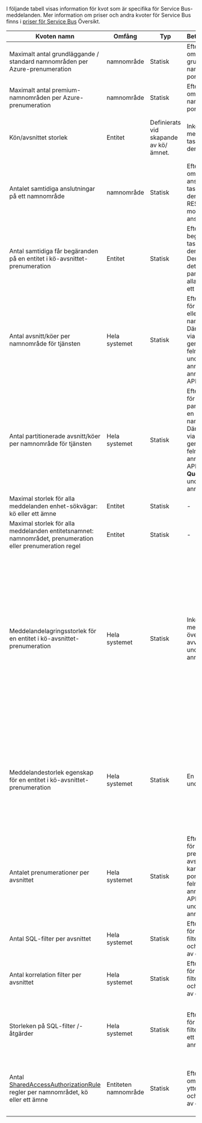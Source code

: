I följande tabell visas information för kvot som är specifika för Service Bus-meddelanden. Mer information om priser och andra kvoter för Service Bus finns i [priser för Service Bus](https://azure.microsoft.com/pricing/details/service-bus/) Översikt.

| Kvoten namn | Omfång | Typ | Beteende när överskridits | Värde |
| --- | --- | --- | --- | --- |
| Maximalt antal grundläggande / standard namnområden per Azure-prenumeration |namnområde |Statisk |Efterföljande begäranden om ytterligare grundläggande / standard namnområden avvisas av portalen. |100|
| Maximalt antal premium-namnområden per Azure-prenumeration |namnområde |Statisk |Efterföljande begäranden om ytterligare premium-namnområden avvisas av portalen. |10 |
| Kön/avsnittet storlek |Entitet |Definierats vid skapande av kö/ämnet. |Inkommande meddelanden avvisas och tas emot ett undantag av den anropande koden. |1, 2, 3, 4 och 5 GB.<br /><br />Om [partitionering](../articles/service-bus-messaging/service-bus-partitioning.md) är aktiverad, högsta kö/avsnittet storleken är 80 GB. |
| Antalet samtidiga anslutningar på ett namnområde |namnområde |Statisk |Efterföljande begäranden om ytterligare anslutningar avvisas och tas emot ett undantag av den anropande koden. REST-åtgärder räknas inte mot samtidiga TCP-anslutningar. |NetMessaging: 1 000<br /><br />AMQP: 5 000 |
| Antal samtidiga får begäranden på en entitet i kö-avsnittet-prenumeration |Entitet |Statisk |Efterföljande ta emot begäranden avvisas och tas emot ett undantag av den anropande koden. Den här kvoten gäller för det kombinerade antalet parallella få åtgärder för alla prenumerationer på ett ämne. |5,000 |
| Antal avsnitt/köer per namnområde för tjänsten |Hela systemet |Statisk |Efterföljande förfrågningar för att skapa en ny artikel eller en kö på tjänstens namnområde avvisas. Därför, om konfigurerad via den [Azure-portalen][Azure portal], genereras ett felmeddelande. Ett undantag tas emot av den anropande koden, om den anropas från management API. |10 000<br /><br />Det totala antalet avsnitt plus köer i ett namnområde för tjänsten måste vara mindre än eller lika med 10 000.<br/>Detta gäller inte för Premium som alla entiteter partitioneras. |
| Antal partitionerade avsnitt/köer per namnområde för tjänsten |Hela systemet |Statisk |Efterföljande förfrågningar för att skapa en ny partitionerade artikel eller en kö på tjänstens namnområde avvisas. Därför, om konfigurerad via den [Azure-portalen][Azure portal], genereras ett felmeddelande. Om den anropas från management API, en **QuotaExceededException** undantag tas emot av den anropande koden. |Nivåerna Basic och Standard - 100<br />[Premium](../articles/service-bus-messaging/service-bus-premium-messaging.md) -1 000 (per meddelandefunktionsenhet)<br/><br />Varje partitionerade kö eller ett ämne räknar mot kvoten för 10 000 enheter per namnområde. |
| Maximal storlek för alla meddelanden enhet-sökvägar: kö eller ett ämne |Entitet |Statisk |- |260 tecken |
| Maximal storlek för alla meddelanden entitetsnamnet: namnområdet, prenumeration eller prenumeration regel |Entitet |Statisk |- |50 tecken |
| Meddelandelagringsstorlek för en entitet i kö-avsnittet-prenumeration |Hela systemet |Statisk |Inkommande meddelanden som överskrider dessa kvoter avvisas och tas emot ett undantag av den anropande koden. |Maximal meddelandestorlek: 256KB ([standardnivån](../articles/service-bus-messaging/service-bus-premium-messaging.md)) / 1MB ([premiumnivån](../articles/service-bus-messaging/service-bus-premium-messaging.md)). <br /><br />**Obs** på grund av system som den här gränsen är vanligtvis något mindre.<br /><br />Maximal huvudstorlek: 64KB<br /><br />Maximalt antal egenskaper för sidhuvud i egenskapsuppsättningen: **byte/int. MaxValue**<br /><br />Maximal storlek för egenskapen i egenskapsuppsättningen: ingen explicit gräns. Begränsas av högsta huvudstorlek. |
| Meddelandestorlek egenskap för en entitet i kö-avsnittet-prenumeration |Hela systemet |Statisk |En **SerializationException** undantag genereras. |Maximal egenskapen meddelandestorlek för varje egenskap är 32 kB. Totala storleken för alla egenskaper får inte överskrida 64 kB. Detta gäller för hela rubriken för den [BrokeredMessage](/dotnet/api/microsoft.servicebus.messaging.brokeredmessage), som har både användaregenskaper samt Systemegenskaper (exempelvis [SequenceNumber](/dotnet/api/microsoft.servicebus.messaging.brokeredmessage.sequencenumber), [etikett](/dotnet/api/microsoft.servicebus.messaging.brokeredmessage.label), [MessageId](/dotnet/api/microsoft.servicebus.messaging.brokeredmessage.messageid)och så vidare). |
| Antalet prenumerationer per avsnittet |Hela systemet |Statisk |Efterföljande förfrågningar för att skapa ytterligare prenumerationer för avsnittet avvisas. Därför kan visas konfigureras via portalen ett felmeddelande. Om anropas från management API som tas emot ett undantag av den anropande koden. |2,000 |
| Antal SQL-filter per avsnittet |Hela systemet |Statisk |Efterföljande förfrågningar för att skapa ytterligare filter på avsnittet avvisas och tas emot ett undantag av den anropande koden. |2,000 |
| Antal korrelation filter per avsnittet |Hela systemet |Statisk |Efterföljande förfrågningar för att skapa ytterligare filter på avsnittet avvisas och tas emot ett undantag av den anropande koden. |100,000 |
| Storleken på SQL-filter /-åtgärder |Hela systemet |Statisk |Efterföljande förfrågningar för att skapa ytterligare filter avvisas och tas emot ett undantag av den anropande koden. |Maximal längd på villkoret Filtersträngen: 1024 (1K).<br /><br />Maximal längd på regeln åtgärd sträng: 1024 (1K).<br /><br />Maximalt antal uttryck per Regelåtgärd: 32. |
| Antal [SharedAccessAuthorizationRule](/dotnet/api/microsoft.servicebus.messaging.sharedaccessauthorizationrule) regler per namnområdet, kö eller ett ämne |Entiteten namnområde |Statisk |Efterföljande begäranden om skapande av ytterligare regler avvisas och tas emot ett undantag av den anropande koden. |Maximalt antal regler: 12. <br /><br /> Regler som har konfigurerats på ett Service Bus-namnområde som gäller för alla köer och ämnen i detta namnområde. |

[Azure portal]: https://portal.azure.com